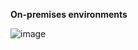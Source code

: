 **On-premises environments**

![image](https://github.com/rio-ke/workman/assets/88568938/e6f86af3-8f51-4828-a361-b185431af8c4)
